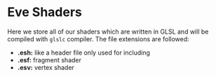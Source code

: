 # Eve Shaders

Here we store all of our shaders which are written in GLSL and will be compiled with `glslc` compiler. The file
extensions are followed:

- **.esh:** like a header file only used for including
- **.esf:** fragment shader
- **.esv:** vertex shader
